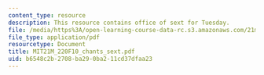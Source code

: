 ```yaml
---
content_type: resource
description: This resource contains office of sext for Tuesday.
file: /media/https%3A/open-learning-course-data-rc.s3.amazonaws.com/21m-220-early-music-fall-2010/b6548c2b2708ba290ba211cd37dfaa23_MIT21M_220F10_chants_sext.pdf
file_type: application/pdf
resourcetype: Document
title: MIT21M_220F10_chants_sext.pdf
uid: b6548c2b-2708-ba29-0ba2-11cd37dfaa23
---
```

